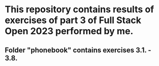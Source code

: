 # This repository contains results of exercises of part 3 of Full Stack Open 2023 performed by me.

## Folder "phonebook" contains exercises 3.1. - 3.8.